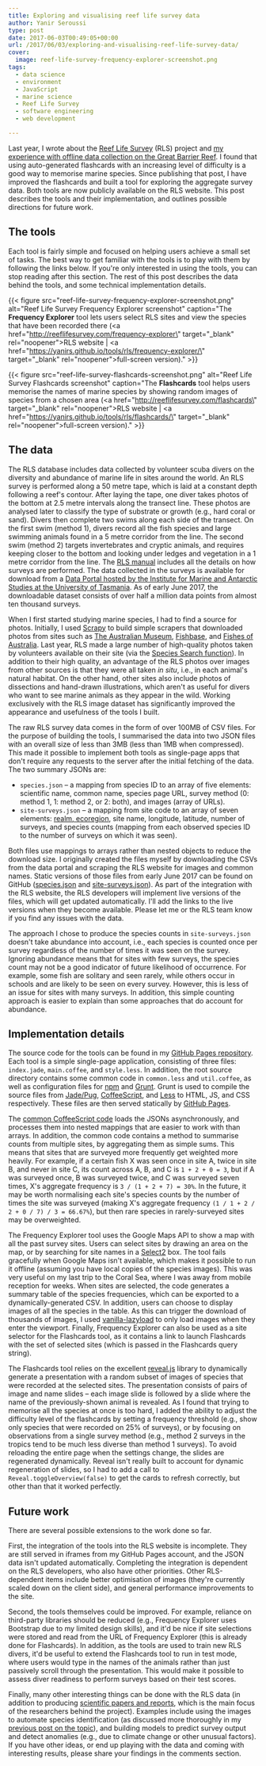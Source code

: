 ```yaml
---
title: Exploring and visualising reef life survey data
author: Yanir Seroussi
type: post
date: 2017-06-03T00:49:05+00:00
url: /2017/06/03/exploring-and-visualising-reef-life-survey-data/
cover:
  image: reef-life-survey-frequency-explorer-screenshot.png
tags:
  - data science
  - environment
  - JavaScript
  - marine science
  - Reef Life Survey
  - software engineering
  - web development

---
```

Last year, I wrote about the <a href="http://reeflifesurvey.com" target="_blank" rel="noopener">Reef Life Survey</a> (RLS) project and [my experience with offline data collection on the Great Barrier Reef][1]. I found that using auto-generated flashcards with an increasing level of difficulty is a good way to memorise marine species. Since publishing that post, I have improved the flashcards and built a tool for exploring the aggregate survey data. Both tools are now publicly available on the RLS website. This post describes the tools and their implementation, and outlines possible directions for future work.

## The tools

Each tool is fairly simple and focused on helping users achieve a small set of tasks. The best way to get familiar with the tools is to play with them by following the links below. If you're only interested in using the tools, you can stop reading after this section. The rest of this post describes the data behind the tools, and some technical implementation details.

{{< figure src="reef-life-survey-frequency-explorer-screenshot.png" alt="Reef Life Survey Frequency Explorer screenshot" caption="The **Frequency Explorer** tool lets users select RLS sites and view the species that have been recorded there (<a href=\"http://reeflifesurvey.com/frequency-explorer\" target=\"_blank\" rel=\"noopener\">RLS website</a> | <a href=\"https://yanirs.github.io/tools/rls/frequency-explorer/\" target=\"_blank\" rel=\"noopener\">full-screen version</a>)." >}}

{{< figure src="reef-life-survey-flashcards-screenshot.png" alt="Reef Life Survey Flashcards screenshot" caption="The **Flashcards** tool helps users memorise the names of marine species by showing random images of species from a chosen area (<a href=\"http://reeflifesurvey.com/flashcards\" target=\"_blank\" rel=\"noopener\">RLS website</a> | <a href=\"https://yanirs.github.io/tools/rls/flashcards/\" target=\"_blank\" rel=\"noopener\">full-screen version</a>)." >}} 

## The data

The RLS database includes data collected by volunteer scuba divers on the diversity and abundance of marine life in sites around the world. An RLS survey is performed along a 50 metre tape, which is laid at a constant depth following a reef's contour. After laying the tape, one diver takes photos of the bottom at 2.5 metre intervals along the transect line. These photos are analysed later to classify the type of substrate or growth (e.g., hard coral or sand). Divers then complete two swims along each side of the transect. On the first swim (method 1), divers record all the fish species and large swimming animals found in a 5 metre corridor from the line. The second swim (method 2) targets invertebrates and cryptic animals, and requires keeping closer to the bottom and looking under ledges and vegetation in a 1 metre corridor from the line. The <a href="http://reeflifesurvey.com/wp-content/uploads/2015/07/NEW-Methods-Manual_150815.pdf" target="_blank" rel="noopener">RLS manual</a> includes all the details on how surveys are performed. The data collected in the surveys is available for download from a <a href="http://reeflifesurvey.imas.utas.edu.au/static/landing.html" target="_blank" rel="noopener">Data Portal hosted by the Institute for Marine and Antarctic Studies at the University of Tasmania</a>. As of early June 2017, the downloadable dataset consists of over half a million data points from almost ten thousand surveys.

When I first started studying marine species, I had to find a source for photos. Initially, I used <a href="https://scrapy.org/" target="_blank" rel="noopener">Scrapy</a> to build simple scrapers that downloaded photos from sites such as <a href="https://australianmuseum.net.au/animals" target="_blank" rel="noopener">The Australian Museum</a>, <a href="http://www.fishbase.org/" target="_blank" rel="noopener">Fishbase</a>, and <a href="http://fishesofaustralia.net.au/" target="_blank" rel="noopener">Fishes of Australia</a>. Last year, RLS made a large number of high-quality photos taken by volunteers available on their site (via the <a href="http://reeflifesurvey.com/species-search/" target="_blank" rel="noopener">Species Search function</a>). In addition to their high quality, an advantage of the RLS photos over images from other sources is that they were all taken _in situ_, i.e., in each animal's natural habitat. On the other hand, other sites also include photos of dissections and hand-drawn illustrations, which aren't as useful for divers who want to see marine animals as they appear in the wild. Working exclusively with the RLS image dataset has significantly improved the appearance and usefulness of the tools I built.

The raw RLS survey data comes in the form of over 100MB of CSV files. For the purpose of building the tools, I summarised the data into two JSON files with an overall size of less than 3MB (less than 1MB when compressed). This made it possible to implement both tools as single-page apps that don't require any requests to the server after the initial fetching of the data. The two summary JSONs are:

  * `species.json` &ndash; a mapping from species ID to an array of five elements: scientific name, common name, species page URL, survey method (0: method 1, 1: method 2, or 2: both), and images (array of URLs).
  * `site-surveys.json` &ndash; a mapping from site code to an array of seven elements: <a href="https://en.wikipedia.org/wiki/List_of_marine_ecoregions" target="_blank" rel="noopener">realm, ecoregion</a>, site name, longitude, latitude, number of surveys, and species counts (mapping from each observed species ID to the number of surveys on which it was seen).

Both files use mappings to arrays rather than nested objects to reduce the download size. I originally created the files myself by downloading the CSVs from the data portal and scraping the RLS website for images and common names. Static versions of those files from early June 2017 can be found on GitHub (<a href="https://yanirs.github.io/tools/rls/api-species.json" target="_blank" rel="noopener">species.json</a> and <a href="https://yanirs.github.io/tools/rls/api-site-surveys.json" target="_blank" rel="noopener">site-surveys.json</a>). As part of the integration with the RLS website, the RLS developers will implement live versions of the files, which will get updated automatically. I'll add the links to the live versions when they become available. Please let me or the RLS team know if you find any issues with the data.

The approach I chose to produce the species counts in `site-surveys.json` doesn't take abundance into account, i.e., each species is counted once per survey regardless of the number of times it was seen on the survey. Ignoring abundance means that for sites with few surveys, the species count may not be a good indicator of future likelihood of occurrence. For example, some fish are solitary and seen rarely, while others occur in schools and are likely to be seen on every survey. However, this is less of an issue for sites with many surveys. In addition, this simple counting approach is easier to explain than some approaches that do account for abundance.

## Implementation details

The source code for the tools can be found in my <a href="https://github.com/yanirs/yanirs.github.io/tree/master/tools/rls/src" target="_blank" rel="noopener">GitHub Pages repository</a>. Each tool is a simple single-page application, consisting of three files: `index.jade`, `main.coffee`, and `style.less`. In addition, the root source directory contains some common code in `common.less` and `util.coffee`, as well as configuration files for <a href="https://www.npmjs.com/" target="_blank" rel="noopener">npm</a> and <a href="https://gruntjs.com/" target="_blank" rel="noopener">Grunt</a>. Grunt is used to compile the source files from <a href="https://pugjs.org/" target="_blank" rel="noopener">Jade/Pug</a>, <a href="http://coffeescript.org/" target="_blank" rel="noopener">CoffeeScript</a>, and <a href="http://lesscss.org/" target="_blank" rel="noopener">Less</a> to HTML, JS, and CSS respectively. These files are then served statically by <a href="https://pages.github.com/" target="_blank" rel="noopener">GitHub Pages</a>.

The <a href="https://github.com/yanirs/yanirs.github.io/blob/master/tools/rls/src/util.coffee" target="_blank" rel="noopener">common CoffeeScript code</a> loads the JSONs asynchronously, and processes them into nested mappings that are easier to work with than arrays. In addition, the common code contains a method to summarise counts from multiple sites, by aggregating them as simple sums. This means that sites that are surveyed more frequently get weighted more heavily. For example, if a certain fish X was seen once in site A, twice in site B, and never in site C, its count across A, B, and C is `1 + 2 + 0 = 3`, but if A was surveyed once, B was surveyed twice, and C was surveyed seven times, X's aggregate frequency is `3 / (1 + 2 + 7) = 30%`. In the future, it may be worth normalising each site's species counts by the number of times the site was surveyed (making X's aggregate frequency `(1 / 1 + 2 / 2 + 0 / 7) / 3 = 66.67%`), but then rare species in rarely-surveyed sites may be overweighted. 

The Frequency Explorer tool uses the Google Maps API to show a map with all the past survey sites. Users can select sites by drawing an area on the map, or by searching for site names in a <a href="https://select2.github.io/" target="_blank" rel="noopener">Select2</a> box. The tool fails gracefully when Google Maps isn't available, which makes it possible to run it offline (assuming you have local copies of the species images). This was very useful on my last trip to the Coral Sea, where I was away from mobile reception for weeks. When sites are selected, the code generates a summary table of the species frequencies, which can be exported to a dynamically-generated CSV. In addition, users can choose to display images of all the species in the table. As this can trigger the download of thousands of images, I used <a href="https://www.npmjs.com/package/vanilla-lazyload" target="_blank" rel="noopener">vanilla-lazyload</a> to only load images when they enter the viewport. Finally, Frequency Explorer can also be used as a site selector for the Flashcards tool, as it contains a link to launch Flashcards with the set of selected sites (which is passed in the Flashcards query string).

The Flashcards tool relies on the excellent <a href="https://github.com/hakimel/reveal.js/" target="_blank" rel="noopener">reveal.js</a> library to dynamically generate a presentation with a random subset of images of species that were recorded at the selected sites. The presentation consists of pairs of image and name slides &ndash; each image slide is followed by a slide where the name of the previously-shown animal is revealed. As I found that trying to memorise all the species at once is too hard, I added the ability to adjust the difficulty level of the flashcards by setting a frequency threshold (e.g., show only species that were recorded on 25% of surveys), or by focusing on observations from a single survey method (e.g., method 2 surveys in the tropics tend to be much less diverse than method 1 surveys). To avoid reloading the entire page when the settings change, the slides are regenerated dynamically. Reveal isn't really built to account for dynamic regeneration of slides, so I had to add a call to `Reveal.toggleOverview(false)` to get the cards to refresh correctly, but other than that it worked perfectly.

## Future work

There are several possible extensions to the work done so far.

First, the integration of the tools into the RLS website is incomplete. They are still served in iframes from my GitHub Pages account, and the JSON data isn't updated automatically. Completing the integration is dependent on the RLS developers, who also have other priorities. Other RLS-dependent items include better optimisation of images (they're currently scaled down on the client side), and general performance improvements to the site.

Second, the tools themselves could be improved. For example, reliance on third-party libraries should be reduced (e.g., Frequency Explorer uses Bootstrap due to my limited design skills), and it'd be nice if site selections were stored and read from the URL of Frequency Explorer (this is already done for Flashcards). In addition, as the tools are used to train new RLS divers, it'd be useful to extend the Flashcards tool to run in test mode, where users would type in the names of the animals rather than just passively scroll through the presentation. This would make it possible to assess diver readiness to perform surveys based on their test scores.

Finally, many other interesting things can be done with the RLS data (in addition to producing <a href="http://reeflifesurvey.com/scientific-papers/" target="_blank" rel="noopener">scientific papers and reports</a>, which is the main focus of the researchers behind the project). Examples include using the images to automate species identification (as discussed more thoroughly in my [previous post on the topic][1]), and building models to predict survey output and detect anomalies (e.g., due to climate change or other unusual factors). If you have other ideas, or end up playing with the data and coming with interesting results, please share your findings in the comments section.

 [1]: https://yanirseroussi.com/2016/01/24/the-joys-of-offline-data-collection/
